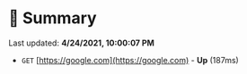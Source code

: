 # 📖 Summary
Last updated: **4/24/2021, 10:00:07 PM**

- `GET` [https://google.com](https://google.com) - **Up** (187ms)
